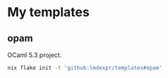 # My templates

## opam
OCaml 5.3 project.

```sh 
nix flake init -t 'github:lmdexpr/templates#opam'
```
